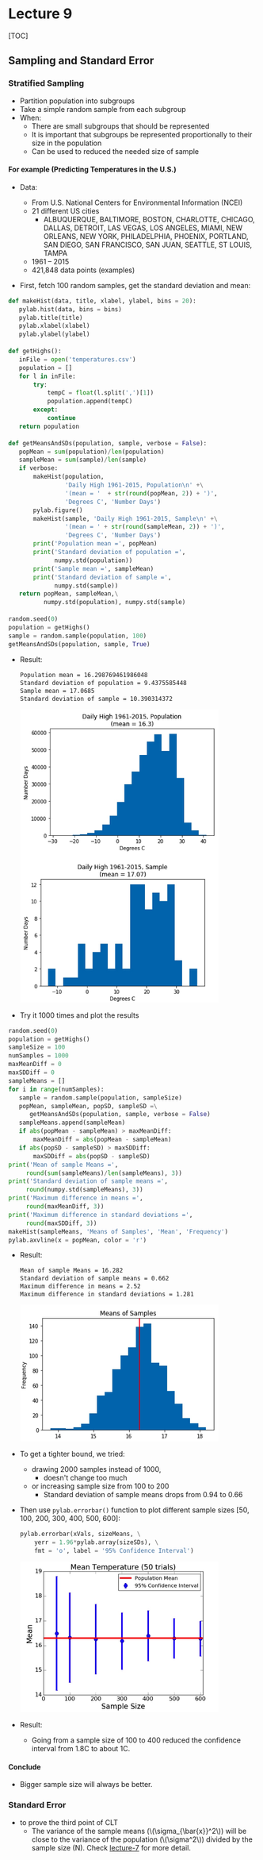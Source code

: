 # Lecture 9

[TOC]
 
## Sampling and Standard Error

### Stratified Sampling
* Partition population into subgroups
* Take a simple random sample from each subgroup
* When:
    * There are small subgroups that should be represented
    * It is important that subgroups be represented proportionally to their size in the population
    * Can be used to reduced the needed size of sample

#### For example (Predicting Temperatures in the U.S.)
* Data:
   * From U.S. National Centers for Environmental Information (NCEI)
   * 21 different US cities
       * ALBUQUERQUE, BALTIMORE, BOSTON, CHARLOTTE, CHICAGO, DALLAS, DETROIT, LAS VEGAS, LOS ANGELES, MIAMI, NEW ORLEANS, NEW YORK, PHILADELPHIA, PHOENIX, PORTLAND, SAN DIEGO, SAN FRANCISCO, SAN JUAN, SEATTLE, ST LOUIS, TAMPA
  * 1961 – 2015
  * 421,848 data points (examples)
       
* First, fetch 100 random samples, get the standard deviation and mean:
    
```python
def makeHist(data, title, xlabel, ylabel, bins = 20):
   pylab.hist(data, bins = bins)
   pylab.title(title)
   pylab.xlabel(xlabel)
   pylab.ylabel(ylabel)

def getHighs():
   inFile = open('temperatures.csv')
   population = []
   for l in inFile:
       try:
           tempC = float(l.split(',')[1])
           population.append(tempC)
       except:
           continue
   return population
    
def getMeansAndSDs(population, sample, verbose = False):
   popMean = sum(population)/len(population)
   sampleMean = sum(sample)/len(sample)
   if verbose:
       makeHist(population,
                'Daily High 1961-2015, Population\n' +\
                '(mean = '  + str(round(popMean, 2)) + ')',
                'Degrees C', 'Number Days')
       pylab.figure()
       makeHist(sample, 'Daily High 1961-2015, Sample\n' +\
                '(mean = ' + str(round(sampleMean, 2)) + ')',
                'Degrees C', 'Number Days')   
       print('Population mean =', popMean)
       print('Standard deviation of population =',
             numpy.std(population))
       print('Sample mean =', sampleMean)
       print('Standard deviation of sample =',
             numpy.std(sample))
   return popMean, sampleMean,\
          numpy.std(population), numpy.std(sample)
    
random.seed(0)         
population = getHighs()
sample = random.sample(population, 100)
getMeansAndSDs(population, sample, True)
```

* Result:
   
   ```
   Population mean = 16.298769461986048
   Standard deviation of population = 9.4375585448
   Sample mean = 17.0685
   Standard deviation of sample = 10.390314372
   ```
   
   <img src="media/15020122920744.jpg" width=400 />

* Try it 1000 times and plot the results

```python
random.seed(0) 
population = getHighs()
sampleSize = 100
numSamples = 1000
maxMeanDiff = 0
maxSDDiff = 0
sampleMeans = []
for i in range(numSamples):
   sample = random.sample(population, sampleSize)
   popMean, sampleMean, popSD, sampleSD =\
      getMeansAndSDs(population, sample, verbose = False)
   sampleMeans.append(sampleMean)
   if abs(popMean - sampleMean) > maxMeanDiff:
       maxMeanDiff = abs(popMean - sampleMean)
   if abs(popSD - sampleSD) > maxSDDiff:
       maxSDDiff = abs(popSD - sampleSD)
print('Mean of sample Means =',
     round(sum(sampleMeans)/len(sampleMeans), 3))
print('Standard deviation of sample means =',
     round(numpy.std(sampleMeans), 3))
print('Maximum difference in means =',
     round(maxMeanDiff, 3))
print('Maximum difference in standard deviations =',
     round(maxSDDiff, 3))
makeHist(sampleMeans, 'Means of Samples', 'Mean', 'Frequency')
pylab.axvline(x = popMean, color = 'r')
```
    
* Result:

   ```
   Mean of sample Means = 16.282
   Standard deviation of sample means = 0.662
   Maximum difference in means = 2.52
   Maximum difference in standard deviations = 1.281
   ```
   
   <img src="media/15020131712390.jpg" width=400 />

* To get a tighter bound, we tried:
    * drawing 2000 samples instead of 1000,
        * doesn't change too much
    * or increasing sample size from 100 to 200
        * Standard deviation of sample means drops from 0.94 to 0.66

* Then use `pylab.errorbar()` function to plot different sample sizes [50, 100, 200, 300, 400, 500, 600]:
    
    ```python
    pylab.errorbar(xVals, sizeMeans, \
        yerr = 1.96*pylab.array(sizeSDs), \
        fmt = 'o', label = '95% Confidence Interval')
    ```

    <img src="media/15020143820967.jpg" width=400 />

* Result:
    * Going from a sample size of 100 to 400 reduced the confidence interval from 1.8C to about 1C.

#### Conclude

* Bigger sample size will always be better.    

### Standard Error

* to prove the third point of CLT
    * The variance of the sample means (\\(\sigma_{\bar{x}}^2\\)) will be close to the variance of the population (\\(\sigma^2\\)) divided by the sample size (N). Check [lecture-7](lecture-7.md) for more detail.

